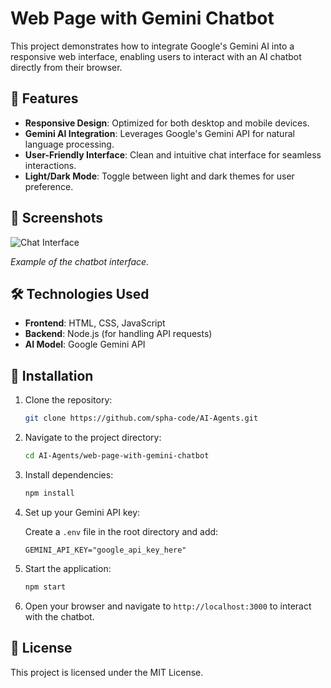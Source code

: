  # Web Page with Gemini Chatbot

This project demonstrates how to integrate Google's Gemini AI into a responsive web interface, enabling users to interact with an AI chatbot directly from their browser.

## 🚀 Features

- **Responsive Design**: Optimized for both desktop and mobile devices.
- **Gemini AI Integration**: Leverages Google's Gemini API for natural language processing.
- **User-Friendly Interface**: Clean and intuitive chat interface for seamless interactions.
- **Light/Dark Mode**: Toggle between light and dark themes for user preference.

## 📸 Screenshots

![Chat Interface](https://blog.det.life/create-your-own-gemini-ai-chatbot-with-a-twist-using-python-jinja2-and-nicegui-7d35ac981a63)

*Example of the chatbot interface.*

## 🛠️ Technologies Used

- **Frontend**: HTML, CSS, JavaScript
- **Backend**: Node.js (for handling API requests)
- **AI Model**: Google Gemini API

## 🔧 Installation

1. Clone the repository:

   ```bash
   git clone https://github.com/spha-code/AI-Agents.git
   ```

2. Navigate to the project directory:

   ```bash
   cd AI-Agents/web-page-with-gemini-chatbot
   ```

3. Install dependencies:

   ```bash
   npm install
   ```

4. Set up your Gemini API key:

   Create a `.env` file in the root directory and add:

   ```env
   GEMINI_API_KEY="google_api_key_here"
   ```

5. Start the application:

   ```bash
   npm start
   ```

6. Open your browser and navigate to `http://localhost:3000` to interact with the chatbot.

## 📄 License

This project is licensed under the MIT License.
